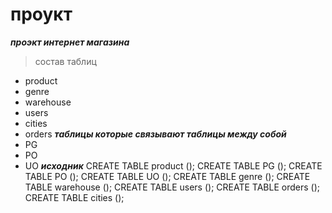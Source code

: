 #  проукт
***проэкт интернет магазина***
> состав таблиц
- product
- genre
- warehouse
- users
- cities
- orders
***таблицы которые связывают таблицы между собой***
- PG
- PO
- UO
***исходник***
CREATE TABLE product
();
CREATE TABLE PG
();
CREATE TABLE PO
();
CREATE TABLE UO
();
CREATE TABLE genre
();
CREATE TABLE warehouse
();
CREATE TABLE users
();
CREATE TABLE orders
();
CREATE TABLE cities
();
